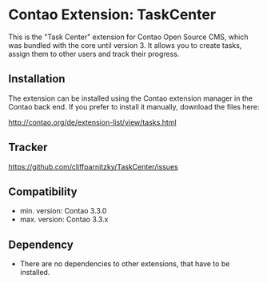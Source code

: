 Contao Extension: TaskCenter
============================

This is the "Task Center" extension for Contao Open Source CMS, which was
bundled with the core until version 3. It allows you to create tasks, assign
them to other users and track their progress.


Installation
------------

The extension can be installed using the Contao extension manager in the Contao
back end. If you prefer to install it manually, download the files here:

http://contao.org/de/extension-list/view/tasks.html


Tracker
-------

https://github.com/cliffparnitzky/TaskCenter/issues


Compatibility
-------------

- min. version: Contao 3.3.0
- max. version: Contao 3.3.x


Dependency
----------

- There are no dependencies to other extensions, that have to be installed.